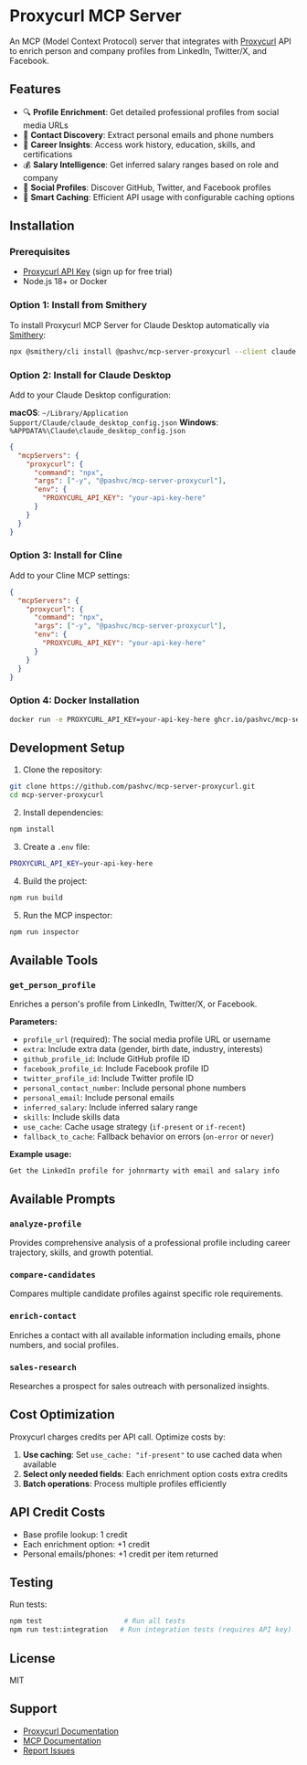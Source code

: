 # Proxycurl MCP Server

An MCP (Model Context Protocol) server that integrates with [Proxycurl](https://nubela.co/proxycurl) API to enrich person and company profiles from LinkedIn, Twitter/X, and Facebook.

## Features

- 🔍 **Profile Enrichment**: Get detailed professional profiles from social media URLs
- 📧 **Contact Discovery**: Extract personal emails and phone numbers
- 💼 **Career Insights**: Access work history, education, skills, and certifications
- 💰 **Salary Intelligence**: Get inferred salary ranges based on role and company
- 🔗 **Social Profiles**: Discover GitHub, Twitter, and Facebook profiles
- 🚀 **Smart Caching**: Efficient API usage with configurable caching options

## Installation

### Prerequisites

- [Proxycurl API Key](https://nubela.co/proxycurl/pricing) (sign up for free trial)
- Node.js 18+ or Docker

### Option 1: Install from Smithery

To install Proxycurl MCP Server for Claude Desktop automatically via [Smithery](https://smithery.ai/protocol/mcp-server-proxycurl):

```bash
npx @smithery/cli install @pashvc/mcp-server-proxycurl --client claude
```

### Option 2: Install for Claude Desktop

Add to your Claude Desktop configuration:

**macOS**: `~/Library/Application Support/Claude/claude_desktop_config.json`
**Windows**: `%APPDATA%\Claude\claude_desktop_config.json`

```json
{
  "mcpServers": {
    "proxycurl": {
      "command": "npx",
      "args": ["-y", "@pashvc/mcp-server-proxycurl"],
      "env": {
        "PROXYCURL_API_KEY": "your-api-key-here"
      }
    }
  }
}
```

### Option 3: Install for Cline

Add to your Cline MCP settings:

```json
{
  "mcpServers": {
    "proxycurl": {
      "command": "npx",
      "args": ["-y", "@pashvc/mcp-server-proxycurl"],
      "env": {
        "PROXYCURL_API_KEY": "your-api-key-here"
      }
    }
  }
}
```

### Option 4: Docker Installation

```bash
docker run -e PROXYCURL_API_KEY=your-api-key-here ghcr.io/pashvc/mcp-server-proxycurl
```

## Development Setup

1. Clone the repository:
```bash
git clone https://github.com/pashvc/mcp-server-proxycurl.git
cd mcp-server-proxycurl
```

2. Install dependencies:
```bash
npm install
```

3. Create a `.env` file:
```bash
PROXYCURL_API_KEY=your-api-key-here
```

4. Build the project:
```bash
npm run build
```

5. Run the MCP inspector:
```bash
npm run inspector
```

## Available Tools

### `get_person_profile`

Enriches a person's profile from LinkedIn, Twitter/X, or Facebook.

**Parameters:**
- `profile_url` (required): The social media profile URL or username
- `extra`: Include extra data (gender, birth date, industry, interests)
- `github_profile_id`: Include GitHub profile ID
- `facebook_profile_id`: Include Facebook profile ID
- `twitter_profile_id`: Include Twitter profile ID
- `personal_contact_number`: Include personal phone numbers
- `personal_email`: Include personal emails
- `inferred_salary`: Include inferred salary range
- `skills`: Include skills data
- `use_cache`: Cache usage strategy (`if-present` or `if-recent`)
- `fallback_to_cache`: Fallback behavior on errors (`on-error` or `never`)

**Example usage:**
```
Get the LinkedIn profile for johnrmarty with email and salary info
```

## Available Prompts

### `analyze-profile`
Provides comprehensive analysis of a professional profile including career trajectory, skills, and growth potential.

### `compare-candidates`
Compares multiple candidate profiles against specific role requirements.

### `enrich-contact`
Enriches a contact with all available information including emails, phone numbers, and social profiles.

### `sales-research`
Researches a prospect for sales outreach with personalized insights.

## Cost Optimization

Proxycurl charges credits per API call. Optimize costs by:

1. **Use caching**: Set `use_cache: "if-present"` to use cached data when available
2. **Select only needed fields**: Each enrichment option costs extra credits
3. **Batch operations**: Process multiple profiles efficiently

## API Credit Costs

- Base profile lookup: 1 credit
- Each enrichment option: +1 credit
- Personal emails/phones: +1 credit per item returned

## Testing

Run tests:
```bash
npm test                    # Run all tests
npm run test:integration   # Run integration tests (requires API key)
```

## License

MIT

## Support

- [Proxycurl Documentation](https://nubela.co/proxycurl/docs)
- [MCP Documentation](https://modelcontextprotocol.io)
- [Report Issues](https://github.com/pashvc/mcp-server-proxycurl/issues)